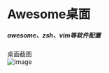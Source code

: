 # Awesome桌面
##### awesome、zsh、vim等软件配置
桌面截图  
![image](https://github.com/wxg4net/awesome/raw/master/.config/awesome/2013-11-16-165135_1440x900_scrot.png)
